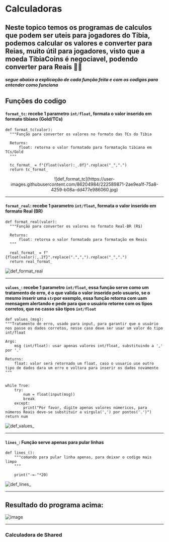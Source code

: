 # Calculadoras
## Neste topico temos os programas de calculos que podem ser uteis para jogadores do Tibia, podemos calcular os valores e converter para Reias, muito útil para jogadores, visto que a moeda TibiaCoins é negociavel, podendo converter para Reais 💸💲

##### segue abaixo a explicação de cada função feita e com os codigos para entender como funciona



## Funções do codigo

#### `format_tc`: recebe 1 parametro `int/float`, formata o valor inserido em formato tibiano (Gold/TCs)
    def format_tc(valor):
      """Função para converter os valores no formato das TCs do Tibia

      Returns:
          float: retorna o valor formatado para formatação tibiana em TCs/Gold
      """

      tc_format_ = f"{float(valor):_.0f}".replace("_",".")
      return tc_format_
    
<center>![def_format_tc](https://user-images.githubusercontent.com/86204984/222589871-2ae9ea1f-75a8-4259-b08a-dd477e986060.jpg)</center>

-----------------------------------------------------------------------------------------------------

#### `format_real`: recebe 1 parametro `int/float`, formata o valor inserido em formato Real (BR)
    def format_real(valor):
      """Função para converter os valores no formato Real-BR (R$)

      Returns:
          float: retorna o valor formatado para formatação em Reais
      """

      real_format_ = f"{float(valor):,.2f}".replace(".",",").replace("_",".")
      return real_format_

![def_format_real](https://user-images.githubusercontent.com/86204984/222589882-4395febf-ff32-41ee-8c14-05f3b0554278.jpg)

-----------------------------------------------------------------------------------------------------

#### `values_`: recebe 1 parametro `int/float`, essa função serve como um tratamento de erro, é o que valida o valor inserido pelo usuario, se o mesmo inserir uma `str`por exemplo, essa função retorna com uam mensagem alertando e pede para que o usuário retorne com os tipos corretos, que no casso são tipos `int/float`
    def values_(msg):
    """Tratamento de erro, usado para input, para garantir que o usuário nos passe os dados corretos, nesse caso deve ser usar um valor do tipo int/float

    Args:
        msg (int/float): usar apenas valores int/float, substituindo a ',' por '.'

    Returns:
        float: valor será retornado um float, caso o usuario use outro tipo de dados dara um erro e voltara para inserir os dados novamente
    """
    
     
    while True:
        try:
            num = float(input(msg))
            break
        except:
            print("Por favor, digite apenas valores númericos, para números Reais deve-se substituir a virgula(',') por pontos('.')")
    return num

![def_values_](https://user-images.githubusercontent.com/86204984/222589904-0e84ad7d-f85f-46d5-bc40-e94793557e41.jpg)

-----------------------------------------------------------------------------------------------------

#### `lines_`: Função serve apenas para pular linhas 
    def lines_():
        """comando para pular linha apenas, para deixar o codigo mais limpo
        """

        print("-=-"*20)

![def_lines_](https://user-images.githubusercontent.com/86204984/222589910-1047993d-209f-42d6-8367-90aa517167a7.jpg)

-----------------------------------------------------------------------------------------------------

## Resultado do programa acima:

![image](https://user-images.githubusercontent.com/86204984/222593706-76248b21-6713-4f7d-aa50-46418c239eac.png)

-----------------------------------------------------------------------------------------------------
### Calculadora de Shared




